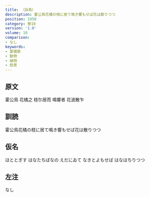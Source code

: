 ```yaml
---
title: （詠鳥）
description: 霍公鳥花橘の枝に居て鳴き響もせば花は散りつつ
position: 1950
category: 巻10
version: '1.0'
volume: 10
comparison:
- なし
keywords:
- 夏雑歌
- 動物
- 植物
- 叙景
---
```


## 原文

霍公鳥 花橘之 枝尓居而 鳴響者 花波散乍

## 訓読

霍公鳥花橘の枝に居て鳴き響もせば花は散りつつ

## 仮名

ほととぎす はなたちばなの えだにゐて なきとよもせば はなはちりつつ

## 左注

なし
